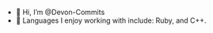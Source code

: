 - 👋 Hi, I’m @Devon-Commits
- 🌱 Languages I enjoy working with include: Ruby, and C++.

<!---
Devon-Commits/Devon-Commits is a ✨ special ✨ repository because its `README.md` (this file) appears on your GitHub profile.
You can click the Preview link to take a look at your changes.
--->
